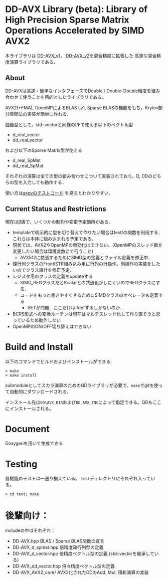 # DD-AVX Library (beta): Library of High Precision Sparse Matrix Operations Accelerated by SIMD AVX2
本ライブラリは
[DD-AVX\_v1](https://github.com/t-hishinuma/DD-AVX_v3/)，
[DD-AVX\_v2](https://github.com/t-hishinuma/DD-AVX_v2/)を混合精度に拡張した
高速な混合精度演算ライブラリである．

## About
DD-AVXは高速・簡単なインタフェースでDouble / Double-Double精度を組み合わせて使うことを目的としたライブラリである．

AVX2(+FMA), OpenMPによるBLAS Lv1, Sparse BLASの機能をもち，Krylov部分空間法の実装が簡単に作れる．

独自型として，std::vectorと同様のI/Fで使える以下のベクトル型
* d\_real\_vector
* dd\_real\_vector

および以下のSparse Matrix型が使える
* d\_real\_SpMat
* dd\_real\_SpMat

それぞれの演算は全ての型の組み合わせについて実装されており，D, DDのどちらの型を入力しても動作する．

使い方は[axpyのテストコード](https://github.com/t-hishinuma/DD-AVX_v3/blob/master/test/vector_blas/axpy.cpp)
を見るとわかりやすい．



## Current Status and Restrictions
現在はβ版で，いくつかの制約や変更予定箇所がある．
* templateで明示的に型を切り替えて作りたい場合はtest/の関数を利用する．これらは本体に組み込まれる予定である．
* 現状では、AVX2やOpenMPの無効化はできない。(OpenMPのスレッド数を変更したい場合は環境変数にて行うこと)
	* AVX512に拡張するためにSIMD型の定義とファイル定義を修正中．
* 疎行列クラスのFrontISTR組み込み用に行列の行操作，列操作の実装をしたいのでクラス設計を修正予定．
* レジスタ用のクラスの定義をupdateする
	* SIMD\_REGクラスだとScalarとの共通化がしにくいのでREGクラスにする．
	* コードをもっと書きやすくするためにSIMDクラスのオペレータも定義する
		* SETが問題．ここだけはifdefするしかないのか．．
* BCRS形式への変換ルーチンは現在はマルチスレッド化して作り直そうと思っているため動作しない
* OpenMPのON/OFF切り替えはできない

# Build and Install

以下のコマンドでビルドおよびインストールができる:

```
> make
> make install
```

submoduleとしてスカラ演算のためのQDライブラリが必要で、`make`でgitを使って自動的にダウンロードされる。

インストール先は`DD\AVX_DIR`および`DD_AVX_INC`によって指定できる。QDもここにインストールされる。

# Document

Doxygenを用いて生成できる．

# Testing
各機能のテストは一通り揃えている。
`test`ディレクトリにそれぞれ入っている。

```
> cd test; make
```

# 後輩向け：
includeの中はそれぞれ：
* DD-AVX.hpp
BLAS / Sparse BLAS関数の宣言
* DD-AVX\_d\_spmat.hpp
倍精度疎行列型の定義
* DD-AVX\_d\_vector.hpp
倍精度ベクトル型の定義 (std::vector<double>を継承している)
* DD-AVX\_dd\_vector.hpp
倍々精度ベクトル型の定義
* DD-AVX\_AVX2\_core/
AVX2化されたDDのAdd, Mul, 積和演算の実装
